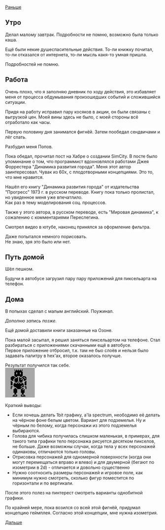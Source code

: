 [Раньше](2019.11.25.md)  
## Утро
Делал малому завтрак. Подробности не помню, возможно была только каша.

Ещё были некие душеспасительные действия. То-ли книжку почитал, то-ли отказался от интернета, то-ли мысль какя-то умная пришла.

Подробностей не помню.
## Работа
Очень плохо, что я заполняю дневник по ходу действия, это избавляет меня от процесса обдумывания произошедших событий и сложившийся ситуации.

Придя на работу исправил пару косяков в акции, он были связаны с выгрузкой цен. Моей вины здесь не было, с моей стороны всё отработало как часы.

Первую половину дня занимался фигнёй. Затем пообедал сендвичами и лёг спать.

Разбудил меня Попов.

Пока обедал, прочитал пост на Хабре о создании SimCity. В посте было упоминание о том, что программист вдохновлялся работами Джея Форрестера "Динамика развития города". Меня этот автор заинтересовал. Чувак из 60х, с плодотворными концепциями. Это то, что мне нравится.

Нашёл его книгу "Динамика развития города" от издательства "Прогресс" 1973 г. в русском переводе. Книгу пока только пролистал, но увиденное меня уже впечатлило.  
Как раз в тему моделирования соц. процессов.

Также у этого автора, в русском переводе, есть "Мировая динамика", к сожалению с комментариями Переслегина.

Смотрел видео в ютубе, наконец принялся за оформление фильтра.

Даже попытался немного порисовать.  
Не знаю, зря это было или нет.
## Путь домой
Шёл пешком.

Будучи в автобусе загрузил пару пару приложений для пиксельарта на телефон.
## Дома
В попыхах сделал с малым английский.
Поужинал.

*Дополню запись позже.*

Ещё домой доставили книги заказанные на Озоне.

Пока малой засыпал, я решил заняться пиксельартом на телефоне. Стал разбираться с приложениями скачанными ещё в автобусе.  
Первое приложение отбросил, т.к. там не быо слоёв и нельзя было задавать палитру в hex'ах, второе оказалось получше.

Результат получился так себе.  
![dfs](2019_11_27/rbt.gif)

Краткий выводы:  
- Если хочешь делать 1bit графику, a'la spectrum, неободимо её делать на чёрном фоне белым цветом. Вариант для подземелья. Ну и чёрным по белому, когда персонажи из этого подземелья выбираются.
- Голова для чибика получилась слишком маленькая, в примерах, для такого типа графики тело персонажа рисуется десятком пикселов, не больше. Даже возможны случаи, когда тела у всех персонажей одинаковы, отличаются только головы.
- Отрисовка персонажей для одномерной поверхности (когда они могут перемещаться вправо и влево) и для двумерной (бегают по изометрии в 2d) - отличается и довольно существенно
- Нужно соотносить размеры персонажей и игровое поле, как минимум нужно смотреть, сколько фигур поместится по горизонтали и по вертикали.

После этого полез на пинтерест смотреть варианты однобитной графики.

По крайней мере, пока возился со всей этой фигнёй, придумал концепцию геймплея. Согласно этой концепции, мне нужна изометрия.

[Дальше](2019.11.27.md)